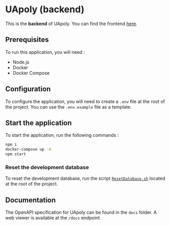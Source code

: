 # UApoly (backend)
This is the **backend** of UApoly. You can find the frontend [here](https://github.com/Gyrehio/uapoly-frontend).

## Prerequisites
To run this application, you will need :
- Node.js
- Docker
- Docker Compose

## Configuration
To configure the application, you will need to create a `.env` file at the root of the project. You can use the `.env.example` file as a template.

## Start the application
To start the application, run the following commands :
```bash
npm i
docker-compose up -d
npm start
```

### Reset the development database
To reset the development database, run the script [`ResetDatabase.sh`](./ResetDatabase.sh) located at the root of the project.

## Documentation
The OpenAPI specification for UApoly can be found in the `docs` folder. A web viewer is available at the `/docs` endpoint.
